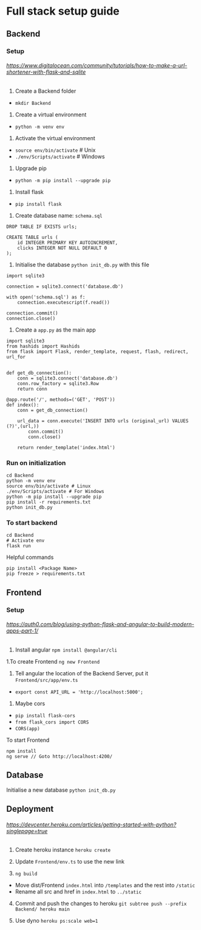 # Full stack setup guide

## Backend
### Setup
###### https://www.digitalocean.com/community/tutorials/how-to-make-a-url-shortener-with-flask-and-sqlite 
1. Create a Backend folder
- `mkdir Backend`

1. Create a virtual environment
- `python -m venv env`

1. Activate the virtual environment
- `source env/bin/activate` # Unix
- `./env/Scripts/activate` # Windows

1. Upgrade pip
- `python -m pip install --upgrade pip`

1. Install flask
- `pip install flask`

1. Create database name: `schema.sql`
```
DROP TABLE IF EXISTS urls;

CREATE TABLE urls (
    id INTEGER PRIMARY KEY AUTOINCREMENT,
    clicks INTEGER NOT NULL DEFAULT 0
);
```

1. Initialise the database `python init_db.py` with this file
```
import sqlite3

connection = sqlite3.connect('database.db')

with open('schema.sql') as f:
    connection.executescript(f.read())

connection.commit()
connection.close()
```

1. Create a `app.py` as the main app
```
import sqlite3
from hashids import Hashids
from flask import Flask, render_template, request, flash, redirect, url_for


def get_db_connection():
    conn = sqlite3.connect('database.db')
    conn.row_factory = sqlite3.Row
    return conn

@app.route('/', methods=('GET', 'POST'))
def index():
    conn = get_db_connection()

    url_data = conn.execute('INSERT INTO urls (original_url) VALUES (?)',(url,))
        conn.commit()
        conn.close()

    return render_template('index.html')

```

### Run on initialization
```
cd Backend
python -m venv env
source env/bin/activate # Linux
./env/Scripts/activate # For Windows
python -m pip install --upgrade pip
pip install -r requirements.txt
python init_db.py
```

### To start backend
```
cd Backend
# Activate env
flask run
```

Helpful commands
```
pip install <Package Name>
pip freeze > requirements.txt
```

## Frontend
### Setup
###### https://auth0.com/blog/using-python-flask-and-angular-to-build-modern-apps-part-1/

1. Install angular
`npm install @angular/cli`

1.To create Frontend
`ng new Frontend`

1. Tell angular the location of the Backend Server, put it `Frontend/src/app/env.ts`
- `export const API_URL = 'http://localhost:5000';`

1. Maybe cors
- `pip install flask-cors`
- `from flask_cors import CORS`
- `CORS(app)`



To start Frontend
```
npm install
ng serve // Goto http://localhost:4200/
```

## Database
Initialise a new database
`python init_db.py`


## Deployment
###### https://devcenter.heroku.com/articles/getting-started-with-python?singlepage=true

1. Create heroku instance
`heroku create`

2. Update `Frontend/env.ts` to use the new link

3. `ng build`
- Move dist/Frontend `index.html` into `/templates` and the rest into `/static`
- Rename all src and href in `index.html` to `../static`

4. Commit and push the changes to heroku
`git subtree push --prefix Backend/ heroku main`

5. Use dyno
`heroku ps:scale web=1`



